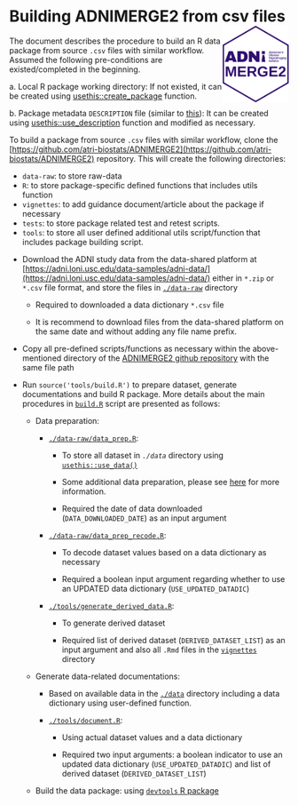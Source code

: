 # Building ADNIMERGE2 from csv files <a href="https://adni.loni.usc.edu/"><img src="../man/figures/logo.png" align="right" height="138" /></a>

The document describes the procedure to build an R data package from source `.csv` files with similar workflow. Assumed the following pre-conditions are existed/completed in the beginning.

 a. Local R package working directory: If not existed, it can be created using [usethis::create_package](https://usethis.r-lib.org/reference/create_package.html) function.
 
 b. Package metadata `DESCRIPTION` file (similar to [this](https://github.com/atri-biostats/ADNIMERGE2/blob/main/DESCRIPTION)): It can be created using [usethis::use_description](https://usethis.r-lib.org/reference/use_description.html) function and modified as necessary. 

To build a package from source `.csv` files with similar workflow, clone the [https://github.com/atri-biostats/ADNIMERGE2](https://github.com/atri-biostats/ADNIMERGE2) repository. This will create the following directories:

   + `data-raw`: to store raw-data
   + `R`: to store package-specific defined functions that includes utils function
   + `vignettes`: to add guidance document/article about the package if necessary
   + `tests`: to store package related test and retest scripts.
   + `tools`: to store all user defined additional utils script/function that includes package building script.

* Download the ADNI study data from the data-shared platform at [https://adni.loni.usc.edu/data-samples/adni-data/](https://adni.loni.usc.edu/data-samples/adni-data/) either in `*.zip` or `*.csv` file format, and store the files in [`./data-raw`](https://github.com/atri-biostats/ADNIMERGE2/tree/main/data-raw) directory
   
   + Required to downloaded a data dictionary `*.csv` file
   
   + It is recommend to download files from the data-shared platform on the same date and without adding any file name prefix.

* Copy all pre-defined scripts/functions as necessary within the above-mentioned directory of the [ADNIMERGE2 github repository](https://github.com/atri-biostats/ADNIMERGE2) with the same file path

* Run `source('tools/build.R')` to prepare dataset, generate documentations and build R package. More details about the main procedures in [`build.R`](https://github.com/atri-biostats/ADNIMERGE2/tree/main//tools/build.R) script are presented as follows: 

  + Data preparation: 
    
    - [`./data-raw/data_prep.R`](https://github.com/atri-biostats/ADNIMERGE2/tree/main/data-raw/data_prep.R): 
         
         + To store all dataset in *`./data`* directory using [`usethis::use_data()`](https://usethis.r-lib.org/reference/use_data.html)
         
         + Some additional data preparation, please see  [here](https://github.com/atri-biostats/ADNIMERGE2/tree/main/data-raw/data_prep.R) for more information. 
         
         + Required the date of data downloaded (`DATA_DOWNLOADED_DATE`) as an input argument
         
    - [`./data-raw/data_prep_recode.R`](https://github.com/atri-biostats/ADNIMERGE2/tree/main/data-raw/data_prep_recode.R): 
         
         + To decode dataset values based on a data dictionary as necessary
         
         + Required a boolean input argument regarding whether to use an UPDATED data dictionary (`USE_UPDATED_DATADIC`)
         
    - [`./tools/generate_derived_data.R`](https://github.com/atri-biostats/ADNIMERGE2/tree/main/tools/generate_derived_data.R):  
         + To generate derived dataset
         
         + Required list of derived dataset (`DERIVED_DATASET_LIST`) as an input argument and also all `.Rmd` files in the [`vignettes`](https://github.com/atri-biostats/ADNIMERGE2/tree/main/vignettes) directory
      
  + Generate data-related documentations:
    
    - Based on available data in the [`./data`](https://github.com/atri-biostats/ADNIMERGE2/tree/main/data) directory including a data dictionary using user-defined function.
    
    - [`./tools/document.R`](https://github.com/atri-biostats/ADNIMERGE2/tree/main/tools/document.R):
        
        + Using actual dataset values and a data dictionary 
        
        + Required two input arguments: a boolean indicator to use an updated data dictionary (`USE_UPDATED_DATADIC`) and list of derived dataset (`DERIVED_DATASET_LIST`)
          
  + Build the data package: using [`devtools` R package](https://devtools.r-lib.org/)
